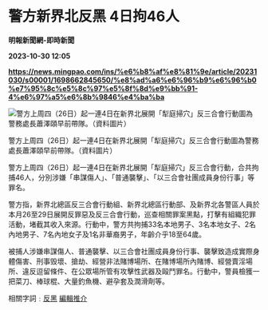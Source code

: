 # 警方新界北反黑 4日拘46人
**明報新聞網-即時新聞**

**2023-10-30 12:05**

**https://news.mingpao.com/ins/%e6%b8%af%e8%81%9e/article/20231030/s00001/1698662845650/%e8%ad%a6%e6%96%b9%e6%96%b0%e7%95%8c%e5%8c%97%e5%8f%8d%e9%bb%91-4%e6%97%a5%e6%8b%9846%e4%ba%ba**

![警方上周四（26日）起一連4日在新界北展開「犁庭掃穴」反三合會行動圖為警務處長蕭澤頤早前帶隊。（資料圖片）](https://fs.mingpao.com/ins/20231030/s00001/01ed8c7701906bb118e8db882f262167.jpg)

警方上周四（26日）起一連4日在新界北展開「犁庭掃穴」反三合會行動圖為警務處長蕭澤頤早前帶隊。（資料圖片）

警方上周四（26日）起一連4日在新界北展開「犁庭掃穴」反三合會行動，合共拘捕46人，分別涉嫌「串謀傷人」、「普通襲擊」、「以三合會社團成員身份行事」等罪名。

警方指，新界北總區反三合會行動組、新界北總區行動部、及新界北各警區人員於本月26至29日展開反罪惡及反三合會行動，巡查相關罪案黑點，打擊有組織犯罪活動，堵截其收入來源。行動中，警方共拘捕33名本地男子、3名本地女子、2名內地男子、7名內地女子及1名非華裔男子，年齡介乎18至64歲。

被捕人涉嫌串謀傷人、普通襲擊、以三合會社團成員身份行事、襲擊致造成實際身體傷害、刑事毁壞、搶劫、經營非法賭博場所、在賭博場所內賭博、經營賣淫場所、違反逗留條件、在公眾場所管有攻擊性武器及毆鬥罪名。行動中，警員檢獲一把菜刀、棒球棍、大量釣魚機、避孕套及潤滑劑等。

相關字詞﹕[反黑](https://news.mingpao.com/ins/%e6%b8%af%e8%81%9e/article/20231030/s00001/php/search2.php?pnssection=all&inssection=all&searchtype=A&keywords=%E5%8F%8D%E9%BB%91) [編輯推介](https://news.mingpao.com/ins/%e6%b8%af%e8%81%9e/article/20231030/s00001/php/search2.php?pnssection=all&inssection=all&searchtype=A&keywords=%E7%B7%A8%E8%BC%AF%E6%8E%A8%E4%BB%8B)
